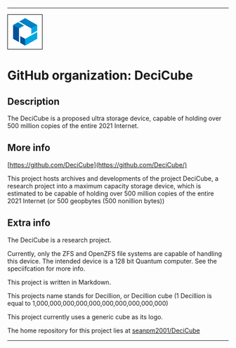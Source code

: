 
***

![BlueCubeSmall80px.png failed to load. The file may be missing or corrupt. Check the file path for errors first.](/AdditionalInfo/2/DeciCube/BlueCubeSmall80px.png)

# GitHub organization: DeciCube

## Description

The DeciCube is a proposed ultra storage device, capable of holding over 500 million copies of the entire 2021 Internet.

## More info

[https://github.com/DeciCube](https://github.com/DeciCube/)

This project hosts archives and developments of the project DeciCube, a research project into a maximum capacity storage device, which is estimated to be capable of holding over 500 million copies of the entire 2021 Internet (or 500 geopbytes (500 nonillion bytes))

## Extra info

The DeciCube is a research project.

Currently, only the ZFS and OpenZFS file systems are capable of handling this device. The intended device is a 128 bit Quantum computer. See the speciifcation for more info.

This project is written in Markdown.

This projects name stands for Decillion, or Decillion cube (1 Decillion is equal to 1,000,000,000,000,000,000,000,000,000,000)

This project currently uses a generic cube as its logo.

The home repository for this project lies at [seanpm2001/DeciCube](https://github.com/seanpm2001/DeciCube/)

***

